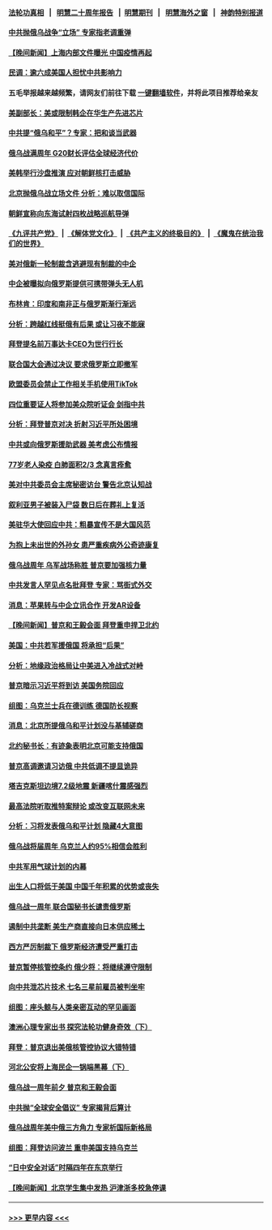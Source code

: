 #### [法轮功真相](https://github.com/gfw-breaker/truth/blob/master/README.md?t=0) &nbsp;&nbsp;|&nbsp;&nbsp; [明慧二十周年报告](https://github.com/gfw-breaker/mh-reports/blob/master/README.md?t=0) &nbsp;&nbsp;|&nbsp;&nbsp;[明慧期刊](https://github.com/gfw-breaker/mh-qikan) &nbsp;&nbsp;|&nbsp;&nbsp; [明慧海外之窗](https://github.com/gfw-breaker/mh-news/blob/master/README.md?t=0) &nbsp;&nbsp;|&nbsp;&nbsp; [神韵特别报道](https://github.com/gfw-breaker/mh-news/blob/master/shenyun.md?t=0)
#### [中共抛俄乌战争“立场” 专家指老调重弹](../pages/nsc418/n13937209.md?t=02242143) 
#### [【晚间新闻】上海内部文件曝光 中国疫情再起](../pages/nsc418/n13937216.md?t=02242143) 
#### [民调：逾六成美国人担忧中共影响力](../pages/nsc418/n13937091.md?t=02242143) 
#### 五毛举报越来越频繁，请网友们前往下载 [一键翻墙软件](https://github.com/gfw-breaker/ssr-accounts)，并将此项目推荐给亲友
#### [美副部长：美或限制韩企在华生产先进芯片](../pages/nsc418/n13937056.md?t=02242143) 
#### [中共提“俄乌和平”？专家：把和谈当武器](../pages/nsc418/n13935842.md?t=02242143) 
#### [俄乌战满周年 G20财长评估全球经济代价](../pages/nsc418/n13936978.md?t=02242143) 
#### [美韩举行沙盘推演 应对朝鲜核打击威胁](../pages/nsc418/n13936898.md?t=02242143) 
#### [北京抛俄乌战立场文件 分析：难以取信国际](../pages/nsc418/n13936899.md?t=02242143) 
#### [朝鲜宣称向东海试射四枚战略巡航导弹](../pages/nsc418/n13936900.md?t=02242143) 
#### [《九评共产党》](https://github.com/begood0513/9ping.md/blob/master/README.md) &nbsp;|&nbsp; [《解体党文化》](../../../../jtdwh.md/blob/master/README.md)  &nbsp;|&nbsp; [《共产主义的终极目的》](../../../../gczydzjmd.md/blob/master/README.md) &nbsp;|&nbsp; [《魔鬼在统治我们的世界》](../../../../mgztzwmdsj.md/blob/master/README.md) 
#### [美对俄新一轮制裁含逃避现有制裁的中企](../pages/nsc418/n13936744.md?t=02242143) 
#### [中企被曝拟向俄罗斯提供可携带弹头无人机](../pages/nsc418/n13936825.md?t=02242143) 
#### [布林肯：印度和南非正与俄罗斯渐行渐远](../pages/nsc418/n13936831.md?t=02242143) 
#### [分析：跨越红线挺俄有后果 或让习夜不能寐](../pages/nsc418/n13936696.md?t=02242143) 
#### [拜登提名前万事达卡CEO为世行行长](../pages/nsc418/n13936749.md?t=02242143) 
#### [联合国大会通过决议 要求俄罗斯立即撤军](../pages/nsc418/n13936782.md?t=02242143) 
#### [欧盟委员会禁止工作相关手机使用TikTok](../pages/nsc418/n13936675.md?t=02242143) 
#### [四位重要证人将参加美众院听证会 剑指中共](../pages/nsc418/n13936681.md?t=02242143) 
#### [分析：拜登普京对决 折射习近平所处困境](../pages/nsc418/n13936667.md?t=02242143) 
#### [中共或向俄罗斯援助武器 美考虑公布情报](../pages/nsc418/n13936461.md?t=02242143) 
#### [77岁老人染疫 白肺面积2/3 念真言痊愈](../pages/nsc418/n13936387.md?t=02242143) 
#### [美对中共委员会主席秘密访台 警告北京认知战](../pages/nsc418/n13936632.md?t=02242143) 
#### [叙利亚男子被装入尸袋 数日后在葬礼上复活](../pages/nsc418/n13936363.md?t=02242143) 
#### [美驻华大使回应中共：粗暴宣传不是大国风范](../pages/nsc418/n13936664.md?t=02242143) 
#### [为抱上未出世的外孙女 患严重疾病外公奇迹康复](../pages/nsc418/n13936305.md?t=02242143) 
#### [俄乌战周年 乌军战场称胜 普京要加强核力量](../pages/nsc418/n13936432.md?t=02242143) 
#### [中共发言人罕见点名批拜登 专家：骂街式外交](../pages/nsc418/n13936364.md?t=02242143) 
#### [消息：苹果转与中企立讯合作 开发AR设备](../pages/nsc418/n13936341.md?t=02242143) 
#### [【晚间新闻】普京和王毅会面 拜登重申捍卫北约](../pages/nsc418/n13936355.md?t=02242143) 
#### [美国：中共若军援俄国 将承担“后果”](../pages/nsc418/n13936257.md?t=02242143) 
#### [分析：地缘政治格局让中美进入冷战式对峙](../pages/nsc418/n13936132.md?t=02242143) 
#### [普京暗示习近平将到访 美国务院回应](../pages/nsc418/n13936087.md?t=02242143) 
#### [组图：乌克兰士兵在德训练 德国防长视察](../pages/nsc418/n13935556.md?t=02242143) 
#### [消息：北京所提俄乌和平计划没与基辅磋商](../pages/nsc418/n13936034.md?t=02242143) 
#### [北约秘书长：有迹象表明北京可能支持俄国](../pages/nsc418/n13936106.md?t=02242143) 
#### [普京高调邀请习访俄 中共低调不提显诡异](../pages/nsc418/n13935796.md?t=02242143) 
#### [塔吉克斯坦边境7.2级地震 新疆喀什震感强烈](../pages/nsc418/n13936024.md?t=02242143) 
#### [最高法院听取推特案辩论 或改变互联网未来](../pages/nsc418/n13935837.md?t=02242143) 
#### [分析：习将发表俄乌和平计划 隐藏4大意图](../pages/nsc418/n13935879.md?t=02242143) 
#### [俄乌战将届周年 乌克兰人约95%相信会胜利](../pages/nsc418/n13935938.md?t=02242143) 
#### [中共军用气球计划的内幕](../pages/nsc418/n13935682.md?t=02242143) 
#### [出生人口将低于美国 中国千年积累的优势或丧失](../pages/nsc418/n13935340.md?t=02242143) 
#### [俄乌战一周年 联合国秘书长谴责俄罗斯](../pages/nsc418/n13935898.md?t=02242143) 
#### [遏制中共垄断 美生产商直接向日本供应稀土](../pages/nsc418/n13935770.md?t=02242143) 
#### [西方严厉制裁下 俄罗斯经济遭受严重打击](../pages/nsc418/n13935754.md?t=02242143) 
#### [普京暂停核管控条约 俄少将：将继续遵守限制](../pages/nsc418/n13935788.md?t=02242143) 
#### [向中共泄芯片技术 七名三星前雇员被判坐牢](../pages/nsc418/n13935767.md?t=02242143) 
#### [组图：座头鲸与人类亲密互动的罕见画面](../pages/nsc418/n13935478.md?t=02242143) 
#### [澳洲心理专家出书 探究法轮功健身奇效（下）](../pages/nsc418/n13928110.md?t=02242143) 
#### [拜登：普京退出美俄核管控协议大错特错](../pages/nsc418/n13935588.md?t=02242143) 
#### [河北公安将上海民企一锅端黑幕（下）](../pages/nsc418/n13934733.md?t=02242143) 
#### [俄乌战一周年前夕 普京和王毅会面](../pages/nsc418/n13935656.md?t=02242143) 
#### [中共抛“全球安全倡议” 专家揭背后算计](../pages/nsc418/n13935466.md?t=02242143) 
#### [俄乌战周年美中俄三方角力 专家析国际新格局](../pages/nsc418/n13934906.md?t=02242143) 
#### [组图：拜登访问波兰 重申美国支持乌克兰](../pages/nsc418/n13935283.md?t=02242143) 
#### [“日中安全对话”时隔四年在东京举行](../pages/nsc418/n13935277.md?t=02242143) 
#### [【晚间新闻】北京学生集中发热 沪津浙多校急停课](../pages/nsc418/n13935210.md?t=02242143) 

----
#### [ >>> 更早内容 <<< ](../indexes/nsc418-earlier.md)
